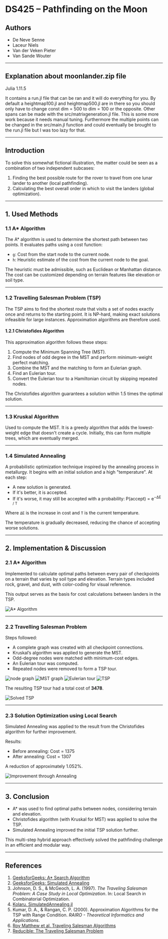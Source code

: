 # DS425 – Pathfinding on the Moon

## Authors
- De Neve Senne
- Laceur Niels
- Van der Veken Pieter
- Van Sande Wouter

---

## Explanation about moonlander.zip file
Julia 1.11.5

It contains a run.jl file that can be ran and it will do everything for you. By default a heightmap100.jl and heightmap500.jl are in there so you should only have to change const dim = 500 to dim = 100 or the opposite. Other spans can be made with the src/matrixgeneration.jl file. This is some more work because it needs manual tuning. Furthermore the multiple points can be changed in the src/main.jl function and could eventually be brought to the run.jl file but I was too lazy for that.

---

## Introduction
To solve this somewhat fictional illustration, the matter could be seen as a combination of two independent subcases:
1. Finding the best possible route for the rover to travel from one lunar lander to another (local pathfinding).
2. Calculating the best overall order in which to visit the landers (global optimization).

---

## 1. Used Methods

### 1.1 A* Algorithm

The A* algorithm is used to determine the shortest path between two points. It evaluates paths using a cost function:


- `g`: Cost from the start node to the current node.
- `h`: Heuristic estimate of the cost from the current node to the goal.

The heuristic must be admissible, such as Euclidean or Manhattan distance. The cost can be customized depending on terrain features like elevation or soil type.

---

### 1.2 Travelling Salesman Problem (TSP)

The TSP aims to find the shortest route that visits a set of nodes exactly once and returns to the starting point. It is NP-hard, making exact solutions infeasible for large instances. Approximation algorithms are therefore used.

#### 1.2.1 Christofides Algorithm

This approximation algorithm follows these steps:

1. Compute the Minimum Spanning Tree (MST).
2. Find nodes of odd degree in the MST and perform minimum-weight perfect matching.
3. Combine the MST and the matching to form an Eulerian graph.
4. Find an Eulerian tour.
5. Convert the Eulerian tour to a Hamiltonian circuit by skipping repeated nodes.

The Christofides algorithm guarantees a solution within 1.5 times the optimal solution.

---

### 1.3 Kruskal Algorithm

Used to compute the MST. It is a greedy algorithm that adds the lowest-weight edge that doesn't create a cycle. Initially, this can form multiple trees, which are eventually merged.

---

### 1.4 Simulated Annealing

A probabilistic optimization technique inspired by the annealing process in metallurgy. It begins with an initial solution and a high "temperature". At each step:

- A new solution is generated.
- If it's better, it is accepted.
- If it's worse, it may still be accepted with a probability: P(accept) = e<sup>−ΔE / T</sup>

Where `ΔE` is the increase in cost and `T` is the current temperature.

The temperature is gradually decreased, reducing the chance of accepting worse solutions.

---

## 2. Implementation & Discussion

### 2.1 A* Algorithm

Implemented to calculate optimal paths between every pair of checkpoints on a terrain that varies by soil type and elevation. Terrain types included rock, gravel, and dust, with color-coding for visual reference.

This output serves as the basis for cost calculations between landers in the TSP.

![A* Algorithm](figures/Astar.png)

---

### 2.2 Travelling Salesman Problem

Steps followed:
- A complete graph was created with all checkpoint connections.
- Kruskal’s algorithm was applied to generate the MST.
- Odd-degree nodes were matched with minimum-cost edges.
- An Eulerian tour was computed.
- Repeated nodes were removed to form a TSP tour.

![node graph](graph_all_pairs100.png)
![MST graph](graph_mst100.png)
![Eulerian tour](graph_multigraph100.png)
![TSP](graph_tsp100.png)

The resulting TSP tour had a total cost of **3478**.

![Solved TSP](terrain_path500.png)

---

### 2.3 Solution Optimization using Local Search

Simulated Annealing was applied to the result from the Christofides algorithm for further improvement. 

Results:
- Before annealing: Cost = 1375
- After annealing: Cost = 1307

A reduction of approximately 1.052%.

![Improvement through Annealing](graph_tsp_simulatedAnnealing100.png)

---

## 3. Conclusion

- A* was used to find optimal paths between nodes, considering terrain and elevation.
- Christofides algorithm (with Kruskal for MST) was applied to solve the TSP.
- Simulated Annealing improved the initial TSP solution further.

This multi-step hybrid approach effectively solved the pathfinding challenge in an efficient and modular way.

---

## References

1. [GeeksforGeeks: A* Search Algorithm](https://www.geeksforgeeks.org/a-search-algorithm/)
2. [GeeksforGeeks: Simulated Annealing](https://www.geeksforgeeks.org/what-is-simulated-annealing/)
3. Johnson, D. S., & McGeoch, L. A. (1997). *The Traveling Salesman Problem: A Case Study in Local Optimization*. In: Local Search in Combinatorial Optimization.
4. [Kolaru. SimulatedAnnealing.jl](https://juliapackages.com/p/simulatedannealing)
5. Kumar, D. A., & Rangan, C. P. (2000). Approximation Algorithms for the TSP with Range Condition. *RAIRO - Theoretical Informatics and Applications*.
6. [Roy Matthew et al. Traveling Salesman Algorithms](https://cse442-17f.github.io/Traveling-Salesman-Algorithms/)
7. [Reducible: The Traveling Salesman Problem](https://www.youtube.com/watch?v=GiDsjIBOVoA)
